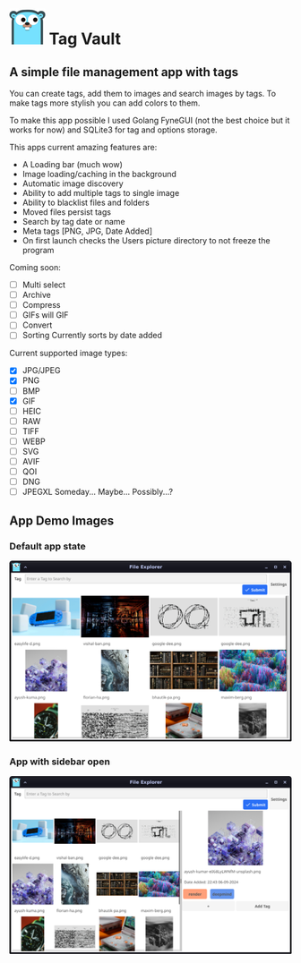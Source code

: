 # ![App icon: ](./icon.png) Tag Vault

## A simple file management app with tags

You can create tags, add them to images and search images by tags.
To make tags more stylish you can add colors to them.

To make this app possible I used Golang FyneGUI (not the best choice but it works for now) and SQLite3 for tag and options storage.

This apps current amazing features are:

- A Loading bar (much wow)
- Image loading/caching in the background
- Automatic image discovery
- Ability to add multiple tags to single image
- Ability to blacklist files and folders
- Moved files persist tags
- Search by tag date or name
- Meta tags [PNG, JPG, Date Added]
- On first launch checks the Users picture directory to not freeze the program

Coming soon:

- [ ] Multi select
- [ ] Archive
- [ ] Compress
- [ ] GIFs will GIF
- [ ] Convert
- [ ] Sorting Currently sorts by date added

Current supported image types:

- [x] JPG/JPEG
- [x] PNG
- [ ] BMP
- [x] GIF
- [ ] HEIC
- [ ] RAW
- [ ] TIFF
- [ ] WEBP
- [ ] SVG
- [ ] AVIF
- [ ] QOI
- [ ] DNG
- [ ] JPEGXL Someday... Maybe... Possibly...?

## App Demo Images

### Default app state

![App window demo: ](./demo.png)

### App with sidebar open

![App tag demo: ](./demo-tags.png)
